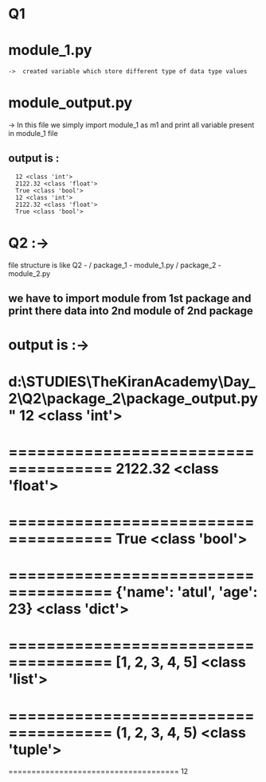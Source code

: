 
# Q1
# module_1.py 
    ->  created variable which store different type of data type values 

# module_output.py
   ->  In this file we simply import module_1 as m1 and print all variable present in module_1 file 
  ## output is :
      12 <class 'int'>
      2122.32 <class 'float'>
      True <class 'bool'>
      12 <class 'int'>
      2122.32 <class 'float'>
      True <class 'bool'>

# Q2 :->
   file structure is like 
   Q2 -
      / package_1 -
            module_1.py
      / package_2 -
            module_2.py

## we have to import module from 1st package and print there data into 2nd module of 2nd package 

# output is :->
  d:\STUDIES\TheKiranAcademy\Day_2\Q2\package_2\package_output.py"
12 <class 'int'>
=====================================
=====================================
2122.32 <class 'float'>
=====================================
=====================================
True <class 'bool'>
=====================================
=====================================
{'name': 'atul', 'age': 23} <class 'dict'>
=====================================
=====================================
[1, 2, 3, 4, 5] <class 'list'>
=====================================
=====================================
(1, 2, 3, 4, 5) <class 'tuple'>
=====================================
=====================================
12